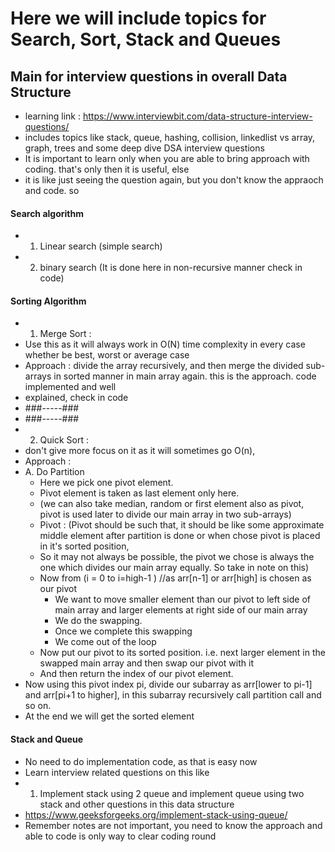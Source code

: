 # Here we will include topics for Search, Sort, Stack and Queues



## Main for interview questions in overall Data Structure
* learning link : https://www.interviewbit.com/data-structure-interview-questions/
* includes topics like stack, queue, hashing, collision, linkedlist vs array, graph, trees and some deep dive DSA interview questions
* It is important to learn only when you are able to bring approach with coding. that's only then it is useful, else
* it is like just seeing the question again, but you don't know the appraoch and code. so



#### Search algorithm
* 1. Linear search (simple search)
* 2. binary search (It is done here in non-recursive manner check in code)




#### Sorting Algorithm
* 1. Merge Sort : 
* Use this as it will always work in O(N) time complexity in every case whether be best, worst or average case
* Approach : divide the array recursively, and then merge the divided sub-arrays in sorted manner in main array again. this is the approach. code implemented and well 
* explained, check in code
* ###-----###
* ###-----###
* 2. Quick Sort : 
* don't give more focus on it as it will sometimes go O(n),
* Approach : 
* A. Do Partition
  * Here we pick one pivot element. 
  * Pivot element is taken as last element only here. 
  * (we can also take median, random or first element also as pivot, pivot is used later to divide our main array in two sub-arrays)
  * Pivot : (Pivot should be such that, it should be like some approximate middle element after partition is done or when chose pivot is placed in it's sorted position,
  * So it may not always be possible, the pivot we chose is always the one which divides our main array equally. So take in note on this)
  * Now from (i = 0 to i=high-1 ) //as arr[n-1] or arr[high] is  chosen as our pivot
    * We want to move smaller element than our pivot to left side of main array and larger elements at right side of our main array
    * We do the swapping.
    * Once we complete this swapping
    * We come out of the loop
  * Now put our pivot to its sorted position. i.e. next larger element in the swapped main array and then swap our pivot with it
  * And then return the index of our pivot element.
* Now using this pivot index pi, divide our subarray as arr[lower to pi-1] and arr[pi+1 to higher], in this subarray recursively call partition call and so on.
* At the end we will get the sorted element





#### Stack and Queue
* No need to do implementation code, as that is easy now
* Learn interview related questions on this like 
* 1. Implement stack using 2 queue and implement queue using two stack and other questions in this data structure
* https://www.geeksforgeeks.org/implement-stack-using-queue/
* Remember notes are not important, you need to know the approach and able to code is only way to clear coding round
